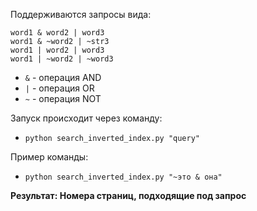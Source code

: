 Поддерживаются запросы вида:

```
word1 & word2 | word3		
word1 & ~word2 | ~str3
word1 | word2 | word3		
word1 | ~word2 | ~word3
```

- `&` - операция AND
- `|` - операция OR
- `~` - операция NOT 

Запуск происходит через команду:
- `python search_inverted_index.py "query"`

Пример команды:
- `python search_inverted_index.py "~это & она"`

**Результат:
Номера страниц, подходящие под запрос**